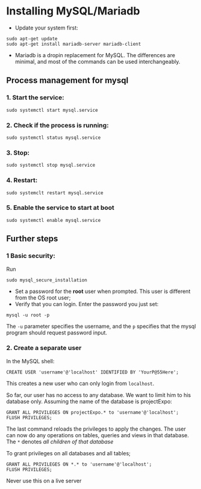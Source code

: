 # Installing MySQL/Mariadb
- Update your system first: 
```shell
sudo apt-get update
sudo apt-get install mariadb-server mariadb-client
```

- Mariadb is a dropin replacement for MySQL. The differences are minimal, and most of the commands can be used interchangeably.


## Process management for mysql
### 1. Start the service:
```shell
sudo systemctl start mysql.service
```


### 2. Check if the process is running:

```shell 
sudo systemctl status mysql.service
```


### 3. Stop:
```shell 
sudo systemctl stop mysql.service
```


### 4. Restart:
```shell
sudo systemclt restart mysql.service
```


### 5. Enable the service to start at boot
```shell
sudo systemctl enable mysql.service
```


## Further steps
### 1 Basic security:
Run 
```shell 
sudo mysql_secure_installation
```


- Set a password for the **root** user when prompted. This user is different from the OS root user;
- Verify that you can login. Enter the password you just set:
```shell
mysql -u root -p
```
The `-u` parameter specifies the username, and the `p` specifies that the mysql program should request password input.


### 2. Create a separate user
In the MySQL shell:
```shell 
CREATE USER 'username'@'localhost' IDENTIFIED BY 'YourP@55Here';
```
This creates a new user who can only login from `localhost`.

So far, our user has no access to any database. We want to limit him to his database only. Assuming the name of the database is projectExpo:
```shell 
GRANT ALL PRIVILEGES ON projectExpo.* to 'username'@'localhost';
FLUSH PRIVILEGES;
```
The last command reloads the privileges to apply the changes. The user can now do any operations on tables, queries and views in that database. 
The `*` denotes _all children of that database_ 


To grant privileges on all databases and all tables;
```shell 
GRANT ALL PRIVILEGES ON *.* to 'username'@'localhost';
FLUSH PRIVILEGES;
```

Never use this on a live server
